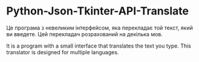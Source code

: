 # Python-Json-Tkinter-API-Translate

Це програма з невеликим інтерфейсом, яка перекладає той текст, який ви введете. Цей перекладач розрахований на декілька мов.

It is a program with a small interface that translates the text you type. This translator is designed for multiple languages.
